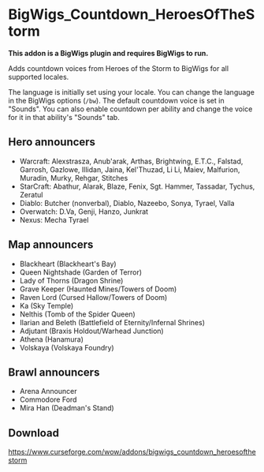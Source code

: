 # BigWigs_Countdown_HeroesOfTheStorm

**This addon is a BigWigs plugin and requires BigWigs to run.**

Adds countdown voices from Heroes of the Storm to BigWigs for all supported locales.

The language is initially set using your locale. You can change the language in the BigWigs options (`/bw`). The default countdown voice is set in "Sounds". You can also enable countdown per ability and change the voice for it in that ability's "Sounds" tab.

## Hero announcers

- Warcraft: Alexstrasza, Anub'arak, Arthas, Brightwing, E.T.C., Falstad, Garrosh, Gazlowe, Illidan, Jaina, Kel'Thuzad, Li Li, Maiev, Malfurion, Muradin, Murky, Rehgar, Stitches
- StarCraft: Abathur, Alarak, Blaze, Fenix, Sgt. Hammer, Tassadar, Tychus, Zeratul
- Diablo: Butcher (nonverbal), Diablo, Nazeebo, Sonya, Tyrael, Valla
- Overwatch: D.Va, Genji, Hanzo, Junkrat
- Nexus: Mecha Tyrael

## Map announcers

- Blackheart (Blackheart's Bay)
- Queen Nightshade (Garden of Terror)
- Lady of Thorns (Dragon Shrine)
- Grave Keeper (Haunted Mines/Towers of Doom)
- Raven Lord (Cursed Hallow/Towers of Doom)
- Ka (Sky Temple)
- Nelthis (Tomb of the Spider Queen)
- Ilarian and Beleth (Battlefield of Eternity/Infernal Shrines)
- Adjutant (Braxis Holdout/Warhead Junction)
- Athena (Hanamura)
- Volskaya (Volskaya Foundry)

## Brawl announcers

- Arena Announcer
- Commodore Ford
- Mira Han (Deadman's Stand)

## Download

<https://www.curseforge.com/wow/addons/bigwigs_countdown_heroesofthestorm>
